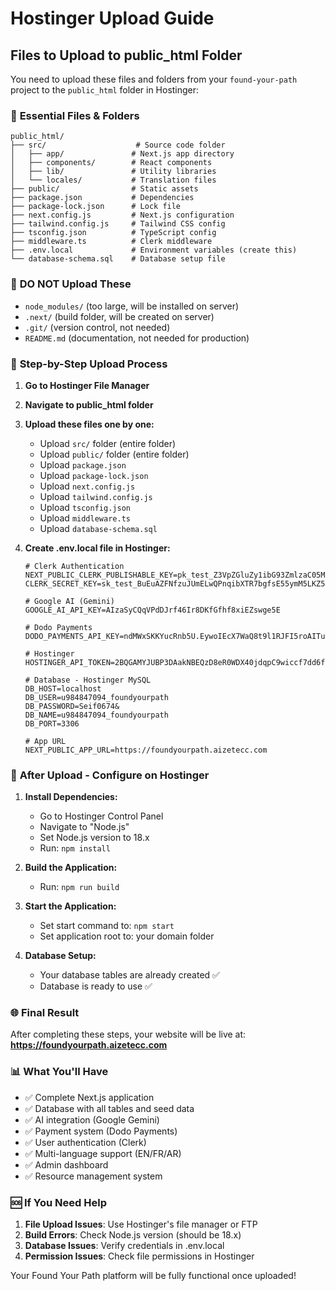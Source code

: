 # Hostinger Upload Guide

## Files to Upload to public_html Folder

You need to upload these files and folders from your `found-your-path` project to the `public_html` folder in Hostinger:

### 📁 **Essential Files & Folders**

```
public_html/
├── src/                    # Source code folder
│   ├── app/               # Next.js app directory
│   ├── components/        # React components
│   ├── lib/               # Utility libraries
│   └── locales/           # Translation files
├── public/                # Static assets
├── package.json           # Dependencies
├── package-lock.json      # Lock file
├── next.config.js         # Next.js configuration
├── tailwind.config.js     # Tailwind CSS config
├── tsconfig.json          # TypeScript config
├── middleware.ts          # Clerk middleware
├── .env.local             # Environment variables (create this)
└── database-schema.sql    # Database setup file
```

### 🚫 **DO NOT Upload These**
- `node_modules/` (too large, will be installed on server)
- `.next/` (build folder, will be created on server)
- `.git/` (version control, not needed)
- `README.md` (documentation, not needed for production)

### 📝 **Step-by-Step Upload Process**

1. **Go to Hostinger File Manager**
2. **Navigate to public_html folder**
3. **Upload these files one by one:**
   - Upload `src/` folder (entire folder)
   - Upload `public/` folder (entire folder)
   - Upload `package.json`
   - Upload `package-lock.json`
   - Upload `next.config.js`
   - Upload `tailwind.config.js`
   - Upload `tsconfig.json`
   - Upload `middleware.ts`
   - Upload `database-schema.sql`

4. **Create .env.local file in Hostinger:**
   ```
   # Clerk Authentication
   NEXT_PUBLIC_CLERK_PUBLISHABLE_KEY=pk_test_Z3VpZGluZy1ibG93ZmlzaC05MS5jbGVyay5hY2NvdW50cy5kZXYk
   CLERK_SECRET_KEY=sk_test_BuEuAZFNfzuJUmELwQPnqibXTR7bgfsE55ymM5LKZ5

   # Google AI (Gemini)
   GOOGLE_AI_API_KEY=AIzaSyCQqVPdDJrf46Ir8DKfGfhf8xiEZswge5E

   # Dodo Payments
   DODO_PAYMENTS_API_KEY=ndMWxSKKYucRnb5U.EywoIEcX7WaQ8t9l1RJFI5roAITuAKhHD_PobEbwwmyBRYL4

   # Hostinger
   HOSTINGER_API_TOKEN=2BQGAMYJUBP3DAakNBEQzD8eR0WDX40jdqpC9wiccf7dd6fd

   # Database - Hostinger MySQL
   DB_HOST=localhost
   DB_USER=u984847094_foundyourpath
   DB_PASSWORD=Seif0674&
   DB_NAME=u984847094_foundyourpath
   DB_PORT=3306

   # App URL
   NEXT_PUBLIC_APP_URL=https://foundyourpath.aizetecc.com
   ```

### 🔧 **After Upload - Configure on Hostinger**

1. **Install Dependencies:**
   - Go to Hostinger Control Panel
   - Navigate to "Node.js"
   - Set Node.js version to 18.x
   - Run: `npm install`

2. **Build the Application:**
   - Run: `npm run build`

3. **Start the Application:**
   - Set start command to: `npm start`
   - Set application root to: your domain folder

4. **Database Setup:**
   - Your database tables are already created ✅
   - Database is ready to use ✅

### 🌐 **Final Result**

After completing these steps, your website will be live at:
**https://foundyourpath.aizetecc.com**

### 📊 **What You'll Have**

- ✅ Complete Next.js application
- ✅ Database with all tables and seed data
- ✅ AI integration (Google Gemini)
- ✅ Payment system (Dodo Payments)
- ✅ User authentication (Clerk)
- ✅ Multi-language support (EN/FR/AR)
- ✅ Admin dashboard
- ✅ Resource management system

### 🆘 **If You Need Help**

1. **File Upload Issues**: Use Hostinger's file manager or FTP
2. **Build Errors**: Check Node.js version (should be 18.x)
3. **Database Issues**: Verify credentials in .env.local
4. **Permission Issues**: Check file permissions in Hostinger

Your Found Your Path platform will be fully functional once uploaded!
